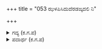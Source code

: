 +++
title = "053 ಝಳಪಿಸಿದುದೆರಡಙ್ಕದಲಿ ನಿ"

+++

<details><summary>ಗದ್ಯ (ಕ.ಗ.ಪ) </summary>

53. ಎರಡೂ ಕಡೆಯ ಸೇನಾರಂಗದಲ್ಲಿ, ಪರಿಪೂರ್ಣವಾದ ತೇಜಸ್ಸಿನ ಸಮೂಹ ವಿಜೃಂಭಿಸಿತು. ಕರ್ಣ ಅರ್ಜುನರ ತೀವ್ರತೆ ಹಬ್ಬಿ, ಆಕಾಶದಲ್ಲೆಲ್ಲಾ ವ್ಯಾಪಿಸಿತು. ಒಂದು ಬಾಣ ಇನ್ನೊಂದು ಬಾಣವನ್ನು ಹೆತ್ತಿತೋ ಚೂಪಾದ ಬಾಣಗಳನ್ನು ಚೂಪಾದ ಬಾಣಗಳು ಉಗುಳಿದವೋ, ಬಾಣಗಳಲ್ಲಿ ಬಾಣಗಳು ಚಿಗುರಿದವೋ ಮೂರು ಲೋಕಗಳೆಲ್ಲಾ ಇವರಿಬ್ಬರ ಬಾಣಗಳಿಂದ ತುಂಬಿ ಹೋದವು.
</details>

<details><summary>ಪದಾರ್ಥ (ಕ.ಗ.ಪ) </summary>

ನಿಷ್ಕಲಿತ-ಪರಿಪೂರ್ಣವಾದ, ಹಳಹಳಿಕೆ-ತೀವ್ರತೆ , ಗಬ್ಬರಿಸು-ಆವರಿಸು
</details>
